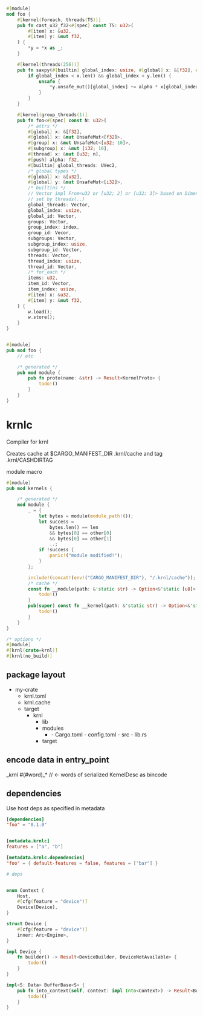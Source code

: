 ```rust

#[module]
mod foo {
    #[kernel(foreach, threads(TS))]
    pub fn cast_u32_f32<#[spec] const TS: u32>(
        #[item] x: &u32,
        #[item] y: &mut f32,
    ) {
        *y = *x as _;
    }

    #[kernel(threads(256))]
    pub fn saxpy(#[builtin] global_index: usize, #[global] x: &[f32], #[push] alpha: f32, #[global] y: &mut UnsafeMut<[f32]>) {
        if global_index < x.len() && global_index < y.len() {
            unsafe {
                *y.unsafe_mut()[global_index] += alpha * x[global_index];
            }
        }
    }

    #[kernel(group_threads(1)]
    pub fn foo<#[spec] const N: u32>(
        /* attrs */
        #[global] x: &[f32],
        #[global] x: &mut UnsafeMut<[f32]>,
        #[group] x: &mut UnsafeMut<[u32; 10]>,
        #[subgroup] x: &mut [i32; 10],
        #[thread] x: &mut [u32; n],
        #[push] alpha: f32,
        #[builtin] global_threads: UVec2,
        /* global types */
        #[global] x: &[u32],
        #[global] y: &mut UnsafeMut<[i32]>,
        /* builtins */
        // Vector impl From<u32 or [u32; 2] or [u32; 3]> based on Dimensionality
        // set by threads(..)
        global_threads: Vector,
        global_index: usize,
        global_id: Vector,
        groups: Vector,
        group_index: index,
        group_id: Vecor,
        subgroups: Vector,
        subgroup_index: usize,
        subgroup_id: Vector,
        threads: Vector,
        thread_index: usize,
        thread_id: Vector,
        /* for_each */
        items: u32,
        item_id: Vector,
        item_index: usize,
        #[item] x: &u32,
        #[item] y: &mut f32,
    ) {
        w.load();
        w.store();
    }
}

```


```rust

#[module]
pub mod foo {
    // etc

    /* generated */
    pub mod module {
        pub fn proto(name: &str) -> Result<KernelProto> {
            todo!()
        }
    }
}

```

# krnlc

Compiler for krnl

Creates cache at $CARGO_MANIFEST_DIR .krnl/cache and tag .krnl/CASHDIRTAG

module macro
```rust
#[module]
pub mod kernels {

    /* generated */
    mod module {
        _ = {
            let bytes = module(module_path!());
            let success =
                bytes.len() == len
                && bytes[0] == other[0]
                && bytes[0] == other[1]
                ..;
            if !success {
                panic!("module modified!");
            }
        };

        include!(concat!(env!("CARGO_MANIFEST_DIR"), "/.krnl/cache"));
        /* cache */
        const fn __module(path: &'static str) -> Option<&'static [u8]> {
            todo!()
        }
        pub(super) const fn __kernel(path: &'static str) -> Option<&'static [u8]> {
            todo!()
        }
    }
}

/* options */
#[module]
#[krnl(crate=krnl)]
#[krnl(no_build)]
```

## package layout

- my-crate
    - krnl.toml
    - krnl.cache
    - target 
        - krnl 
            - lib 
            - modules
                - <module>
                    - Cargo.toml
                    - config.toml
                    - src
                        - lib.rs
            - target 

    

## encode data in entry_point
__krnl_ #(#word)_* // <- words of serialized KernelDesc as bincode  

## dependencies 

Use host deps as specified in metadata
```toml
[dependencies]
"foo" = "0.1.0"


[metadata.krnlc]
features = ["a", "b"]

[metadata.krnlc.dependencies]
"foo" = { default-features = false, features = ["bar"] }

# deps 
```

```rust

enum Context {
    Host,
    #[cfg(feature = "device")]
    Device(Device),
}

struct Device {
    #[cfg(feature = "device")]
    inner: Arc<Engine>,
}

impl Device {
    fn builder() -> Result<DeviceBuilder, DeviceNotAvailable> {
        todo!()
    }
}

impl<S: Data> BufferBase<S> {
    pub fn into_context(self, context: impl Into<Context>) -> Result<BufferIntoContextFuture<S>> {
        todo!()
    }
}

```

